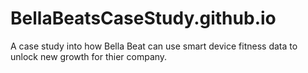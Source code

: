 # BellaBeatsCaseStudy.github.io
A case study into how Bella Beat can use smart device fitness data to unlock new growth for thier company.
